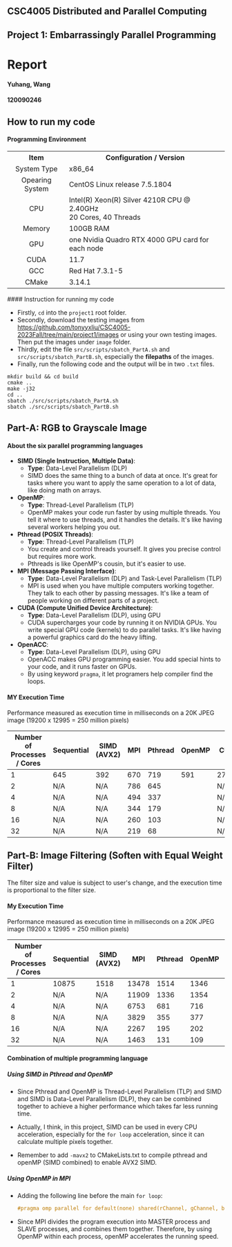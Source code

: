 ## CSC4005 Distributed and Parallel Computing

## Project 1:  Embarrassingly Parallel Programming

# Report

#### Yuhang, Wang

#### 120090246

## How to run my code

#### Programming Environment

<table>
  <tr>
    <th>Item</th>
    <th>Configuration / Version</th>
  </tr>
  <tr>
    <td align="center">System Type</td>
    <td>x86_64</td>
  </tr>
  <tr>
    <td align="center">Opearing System</td>
    <td>CentOS Linux release 7.5.1804</td>
  </tr>
  <tr>
    <td align="center">CPU</td>
    <td>
      Intel(R) Xeon(R) Silver 4210R CPU @ 2.40GHz
      <br/>
      20 Cores, 40 Threads
    </td>
  </tr>
  <tr>
    <td align="center">Memory</td>
    <td>100GB RAM</td>
  </tr>
  <tr>
    <td align="center">GPU</td>
    <td>one Nvidia Quadro RTX 4000 GPU card for each node</td>
  </tr>
  <tr>
    <td align="center">CUDA</td>
    <td>11.7</td>
  </tr>
  <tr>
    <td align="center">GCC</td>
    <td>Red Hat 7.3.1-5</td>
  </tr>
  <tr>
    <td align="center">CMake</td>
    <td>3.14.1</td>
  </tr>
</table>
#### Instruction for running my code

- Firstly, `cd` into the `project1` root folder. 
- Secondly, download the testing images from https://github.com/tonyyxliu/CSC4005-2023Fall/tree/main/project1/images or using your own testing images. Then put the images under `image` folder.
- Thirdly, edit the file `src/scripts/sbatch_PartA.sh` and  `src/scripts/sbatch_PartB.sh`, especially the **filepaths** of the images.
- Finally, run the following code and the output will be in two `.txt` files.

```
mkdir build && cd build
cmake ..
make -j32
cd ..
sbatch ./src/scripts/sbatch_PartA.sh
sbatch ./src/scripts/sbatch_PartB.sh
```

## Part-A: RGB to Grayscale Image

#### About the six parallel programming languages

- **SIMD (Single Instruction, Multiple Data)**:
  - **Type**: Data-Level Parallelism (DLP)
  - SIMD does the same thing to a bunch of data at once. It's great for tasks where you want to apply the same operation to a lot of data, like doing math on arrays.
- **OpenMP**:
  - **Type**: Thread-Level Parallelism (TLP)
  - OpenMP makes your code run faster by using multiple threads. You tell it where to use threads, and it handles the details. It's like having several workers helping you out.
- **Pthread (POSIX Threads)**:
  - **Type**: Thread-Level Parallelism (TLP)
  -  You create and control threads yourself. It gives you precise control but requires more work.
  - Pthreads is like OpenMP's cousin, but it's easier to use.
- **MPI (Message Passing Interface)**:
  - **Type**: Data-Level Parallelism (DLP) and Task-Level Parallelism (TLP)
  - MPI is used when you have multiple computers working together. They talk to each other by passing messages. It's like a team of people working on different parts of a project.
- **CUDA (Compute Unified Device Architecture)**:
  - **Type**: Data-Level Parallelism (DLP), using GPU
  - CUDA supercharges your code by running it on NVIDIA GPUs. You write special GPU code (kernels) to do parallel tasks. It's like having a powerful graphics card do the heavy lifting.
- **OpenACC**:
  - **Type**: Data-Level Parallelism (DLP), using GPU
  - OpenACC makes GPU programming easier. You add special hints to your code, and it runs faster on GPUs. 
  - By using keyword `pragma`, it let programers help compiler find the loops.

#### MY Execution Time

Performance measured as execution time in milliseconds on a 20K JPEG image (19200 x 12995 = 250 million pixels)

| Number of Processes / Cores | Sequential | SIMD (AVX2) | MPI  | Pthread | OpenMP | CUDA   | OpenACC |
| --------------------------- | ---------- | ----------- | ---- | ------- | ------ | ------ | ------- |
| 1                           | 645        | 392         | 670  | 719     | 591    | 27.119 | 28      |
| 2                           | N/A        | N/A         | 786  | 645     |        | N/A    | N/A     |
| 4                           | N/A        | N/A         | 494  | 337     |        | N/A    | N/A     |
| 8                           | N/A        | N/A         | 344  | 179     |        | N/A    | N/A     |
| 16                          | N/A        | N/A         | 260  | 103     |        | N/A    | N/A     |
| 32                          | N/A        | N/A         | 219  | 68      |        | N/A    | N/A     |



## Part-B: Image Filtering (Soften with Equal Weight Filter)

The filter size and value is subject to user's change, and the execution time is proportional to the filter size.

#### My Execution Time

Performance measured as execution time in milliseconds on a 20K JPEG image (19200 x 12995 = 250 million pixels)

| Number of Processes / Cores | Sequential | SIMD (AVX2) | MPI   | Pthread | OpenMP | CUDA   | OpenACC |
| --------------------------- | ---------- | ----------- | ----- | ------- | ------ | ------ | ------- |
| 1                           | 10875      | 1518        | 13478 | 1514    | 1346   | 33.992 | 34      |
| 2                           | N/A        | N/A         | 11909 | 1336    | 1354   | N/A    | N/A     |
| 4                           | N/A        | N/A         | 6753  | 681     | 716    | N/A    | N/A     |
| 8                           | N/A        | N/A         | 3829  | 355     | 377    | N/A    | N/A     |
| 16                          | N/A        | N/A         | 2267  | 195     | 202    | N/A    | N/A     |
| 32                          | N/A        | N/A         | 1463  | 131     | 109    | N/A    | N/A     |



#### Combination of multiple programming language

##### Using SIMD in Pthread and OpenMP

- Since Pthread and OpenMP is Thread-Level Parallelism (TLP) and SIMD and SIMD is Data-Level Parallelism (DLP), they can be combined together to achieve a higher performance which takes far less running time.

- Actually, I think, in this project, SIMD can be used in every CPU acceleration, especially for the `for loop` acceleration, since it can calculate multiple pixels together.
- Remember to add `-mavx2` to CMakeLists.txt to compile pthread and openMP (SIMD combined) to enable AVX2 SIMD.

##### Using OpenMP in MPI

- Adding the following line  before the main `for loop`:

  ```cpp
  #pragma omp parallel for default(none) shared(rChannel, gChannel, bChannel, filteredImage, input_jpeg, filter, cuts)
  ```

- Since MPI divides the program execution into MASTER process and SLAVE processes, and combines them together. Therefore,  by using OpenMP within each process, openMP accelerates the running speed.
